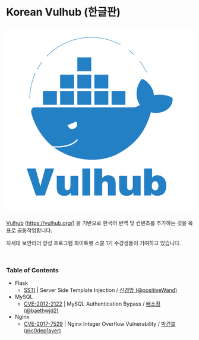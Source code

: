 # Korean Vulhub (한글판)

![logo](./README.assets/logo.svg)

[Vulhub](https://github.com/vulhub/vulhub) (https://vulhub.org/) 을 기반으로 한국어 번역 및 컨텐츠를 추가하는 것을 목표로 공동작업합니다.

차세대 보안리더 양성 프로그램 화이트햇 스쿨 1기 수강생들이 기여하고 있습니다.

<br/>

### Table of Contents

-   Flask
    -   [SSTI](./Flask/SSTI/README.md) | Server Side Template Injection / [신경방 (@positiveWand)](https://github.com/positiveWand)
-   MySQL
    -   [CVE-2012-2122](./MySQL/CVE-2012-2122/README.md) | MySQL Authentication Bypass / [배소정 (@baethwjd2)](https://github.com/baethwjd2)
-   Nginx
    -   [CVE-2017-7529](./Nginx/CVE-2017-7529/README.md) | Nginx Integer Overflow Vulnerability / [박건호 (@c0dep1ayer)](https://github.com/c0dep1ayer)
